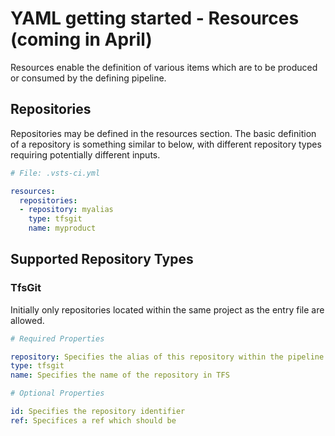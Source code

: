 # YAML getting started - Resources (coming in April)

Resources enable the definition of various items which are to be produced or consumed
by the defining pipeline. 

## Repositories

Repositories may be defined in the resources section. The basic definition of a repository
is something similar to below, with different repository types requiring potentially 
different inputs.

```yaml
# File: .vsts-ci.yml

resources:
  repositories:
  - repository: myalias
    type: tfsgit
    name: myproduct
```

## Supported Repository Types

### TfsGit

Initially only repositories located within the same project as the entry file are allowed.

```yaml
# Required Properties

repository: Specifies the alias of this repository within the pipeline
type: tfsgit
name: Specifies the name of the repository in TFS
```
```yaml
# Optional Properties

id: Specifies the repository identifier
ref: Specifices a ref which should be 
```
